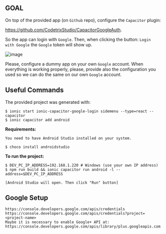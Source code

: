## GOAL

On top of the provided app (on `Github` repo), configure the `Capacitor` plugin:

https://github.com/CodetrixStudio/CapacitorGoogleAuth.

So the app can login with `Google`. Then, when clicking the button: `Login with Google` the `Google` token will show up.

![image](https://drive.google.com/uc?id=1Jex73MFTTZg5dJdrTHKMhBQSuoSs3t50)

Please, configure a dummy app on your own `Google` account. When everything is working properly, please, provide also the configuration you used so we can do the same on our own `Google` account.

## Useful Commands

The provided project was generated with:

```
$ ionic start ionic-capacitor-google-login sidemenu --type=react --capacitor
$ ionic capacitor add android
```

**Requirements:**

```
You need to have Android Studio installed on your system.

$ choco install androidstudio
```

**To run the project:**

```
$ DEV_PC_IP_ADDRESS=192.168.1.220 # Windows (use your own IP address)
$ npm run build && ionic capacitor run android -l --address=$DEV_PC_IP_ADDRESS

[Android Studio will open. Then click "Run" button]
```

## Google Setup

```
https://console.developers.google.com/apis/credentials
https://console.developers.google.com/apis/credentials?project=<project-name>
Maybe it is necessary to enable Google+ API at:
https://console.developers.google.com/apis/library/plus.googleapis.com
```
